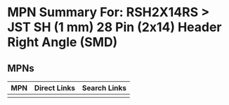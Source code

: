 



# MPN Summary For: RSH2X14RS > JST SH (1 mm) 28 Pin (2x14) Header Right Angle (SMD)

## MPNs
  

|MPN|Direct Links|Search Links|
| :--- | :--- | :--- |
||||
